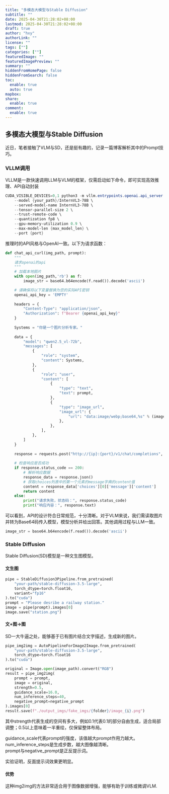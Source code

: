 ```yaml
---
title: "多模态大模型与Stable Diffusion"
subtitle: ""
date: 2025-04-30T21:28:02+08:00
lastmod: 2025-04-30T21:28:02+08:00
draft: true
author: "hxy"
authorLink: ""
license: ""
tags: [""]
categories: [""]
featuredImage: ""
featuredImagePreview: ""
summary: ""
hiddenFromHomePage: false
hiddenFromSearch: false
toc:
  enable: true
  auto: true
mapbox:
share:
  enable: true
comment:
  enable: true
---
```


## 多模态大模型与Stable Diffusion
近日，笔者接触了VLM与SD，还是挺有趣的，记录一篇博客解析其中的Prompt技巧。

### VLLM调用
VLLM是一款快速调用LLM与VLM的框架，仅需启动如下命令，即可实现高效推理、API自动封装
```powershell
CUDA_VISIBLE_DEVICES=0,1 python3 -m vllm.entrypoints.openai.api_server \
    --model {your_path}/InternVL3-78B \
    --served-model-name InternVL3-78B \
    --tensor-parallel-size 2 \
    --trust-remote-code \
    --quantization fp8 \
    --gpu-memory-utilization 0.9 \
    --max-model-len {max_model_len} \
    --port {port}
```

推理时的API风格与OpenAI一致。以下为请求函数：
```python
def chat_api_curl(img_path, prompt):
    """
    请求openai的api
    """
    # 加载本地图片
    with open(img_path,'rb') as f:
        image_str = base64.b64encode(f.read()).decode('ascii')

    # 请确保将以下变量替换为您的实际API密钥
    openai_api_key = 'EMPTY'
 
    headers = {
        "Content-Type": "application/json",
        "Authorization": f"Bearer {openai_api_key}"
    }
 
    Systems = "你是一个图片分析专家。"
    
    data = {
        "model": "qwen2.5_vl-72b",
        "messages": [
            {
                "role": "system",
                "content": Systems,
            },
            {
                "role": "user",
                "content": [
                    {
                        "type": "text",
                        "text": prompt,
                    },
                    {
                        "type": "image_url",
                        "image_url": {
                            "url": "data:image/webp;base64,%s" % (image_str),
                        },
                    },
                ],
            },
        ]
    }
    
    response = requests.post("http://{ip}:{port}/v1/chat/completions", headers=headers, json=data)
 
    # 检查响应是否成功
    if response.status_code == 200:
        # 解析响应数据
        response_data = response.json()
        # 获取choices列表中的第一个元素的message字典的content值
        content = response_data['choices'][0]['message']['content']
        return content
    else:
        print("请求失败，状态码：", response.status_code)
        print("响应内容：", response.text)
```
可以看到，API的设计符合日常规范，十分清晰。对于VLM来说，我们需读取图片并转为Base64码传入模型，模型分析并给出回答。其他调用过程与LLM一致。
```python
image_str = base64.b64encode(f.read()).decode('ascii')
```


### Stable Diffusion
Stable Diffusion(SD)模型是一种文生图模型。

#### 文生图
```python
pipe = StableDiffusion3Pipeline.from_pretrained(
    "your-path/stable-diffusion-3.5-large",
    torch_dtype=torch.float16,
    variant="fp16"
).to("cuda")
prompt = "Please desribe a railway station."
image = pipe(prompt).images[0]
image.save("station.png")
```

#### 文+图->图
SD一大牛逼之处，能够基于已有图片结合文字描述，生成新的图片。
```python
pipe_img2img = AutoPipelineForImage2Image.from_pretrained(
    "your-path/stable-diffusion-3.5-large",
    torch_dtype=torch.float16
).to("cuda")

original = Image.open(image_path).convert("RGB")
result = pipe_img2img(
    prompt = prompt,
    image = original,
    strength=0.5,
    guidance_scale=16.0,
    num_inference_steps=40,
    negative_prompt=negative_prompt
).images[0]
result.save(f"./output_imgs/fake_imgs/{folder}/image_{i}.png")
```
其中strength代表生成的空间有多大，例如0.1代表0.1的部分自由生成，适合局部调整；0.5以上意味着一半重绘，仅保留整体布局。

guidance_scale代表prompt的强度，该值越大prompt作用力越大。\
num_inference_steps是生成步数，越大图像越清晰。\
prompt与negative_prompt是正反提示词。

实验证明，反面提示词效果更明显。

#### 优势
这种img2img的方法非常适合用于图像数据增强，能够有助于训练或微调VLM.

